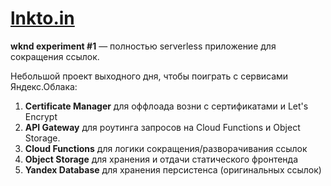 [lnkto.in](https://lnkto.in)
=========
**wknd experiment #1** — полностью serverless приложение для сокращения ссылок.

Небольшой проект выходного дня, чтобы поиграть с сервисами Яндекс.Облака:

  1. **Certificate Manager** для оффлоада возни с сертификатами и Let's Encrypt
  2. **API Gateway** для роутинга запросов на Cloud Functions и Object Storage.
  3. **Cloud Functions** для логики сокращения/разворачивания ссылок
  4. **Object Storage** для хранения и отдачи статического фронтенда
  4. **Yandex Database** для хранения персистенса (оригинальных ссылок)
